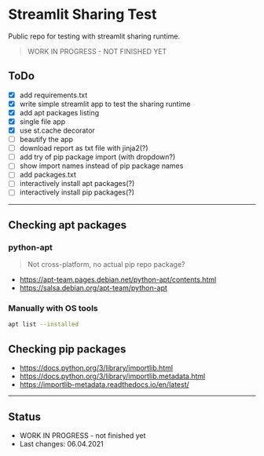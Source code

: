 # Streamlit Sharing Test

Public repo for testing with streamlit sharing runtime.

> WORK IN PROGRESS - NOT FINISHED YET

## ToDo

- [x] add requirements.txt
- [x] write simple streamlit app to test the sharing runtime
- [x] add apt packages listing
- [x] single file app
- [x] use st.cache decorator
- [ ] beautify the app
- [ ] download report as txt file with jinja2(?)
- [ ] add try of pip package import (with dropdown?)
- [ ] show import names instead of pip package names
- [ ] add packages.txt
- [ ] interactively install apt packages(?)
- [ ] interactively install pip packages(?)

---

## Checking apt packages

### python-apt

> Not cross-platform, no actual pip repo package?

- <https://apt-team.pages.debian.net/python-apt/contents.html>
- <https://salsa.debian.org/apt-team/python-apt>

### Manually with OS tools

```sh
apt list --installed
```

## Checking pip packages

- <https://docs.python.org/3/library/importlib.html>
- <https://docs.python.org/3/library/importlib.metadata.html>
- <https://importlib-metadata.readthedocs.io/en/latest/>

---

## Status

- WORK IN PROGRESS - not finished yet
- Last changes: 06.04.2021
